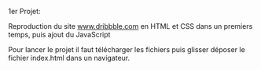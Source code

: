 1er Projet:

Reproduction du site www.dribbble.com en HTML et CSS dans un premiers temps, puis ajout du JavaScript

Pour lancer le projet il faut télécharger les fichiers puis glisser déposer le fichier index.html dans un navigateur.
